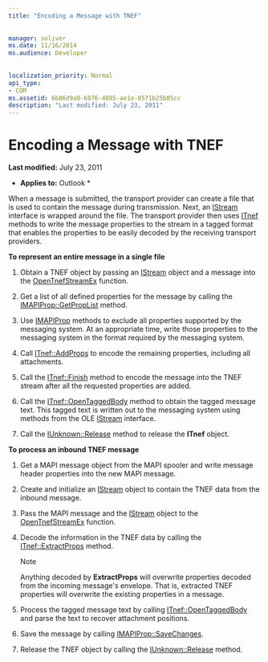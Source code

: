 ```yaml
---
title: "Encoding a Message with TNEF"
 
 
manager: soliver
ms.date: 11/16/2014
ms.audience: Developer
 
 
localization_priority: Normal
api_type:
- COM
ms.assetid: 6b86d9a9-6876-4885-ae1e-8571b25b85cc
description: "Last modified: July 23, 2011"
---
```


# Encoding a Message with TNEF

 **Last modified:** July 23, 2011 
  
 * **Applies to:** Outlook * 
  
When a message is submitted, the transport provider can create a file that is used to contain the message during transmission. Next, an [IStream](http://msdn.microsoft.com/en-us/library/aa380034%28VS.85%29.aspx) interface is wrapped around the file. The transport provider then uses [ITnef](itnefiunknown.md) methods to write the message properties to the stream in a tagged format that enables the properties to be easily decoded by the receiving transport providers. 
  
 **To represent an entire message in a single file**
  
1. Obtain a TNEF object by passing an [IStream](http://msdn.microsoft.com/en-us/library/aa380034%28VS.85%29.aspx) object and a message into the [OpenTnefStreamEx](opentnefstreamex.md) function. 
    
2. Get a list of all defined properties for the message by calling the [IMAPIProp::GetPropList](imapiprop-getproplist.md) method. 
    
3. Use [IMAPIProp](imapipropiunknown.md) methods to exclude all properties supported by the messaging system. At an appropriate time, write those properties to the messaging system in the format required by the messaging system. 
    
4. Call [ITnef::AddProps](itnef-addprops.md) to encode the remaining properties, including all attachments. 
    
5. Call the [ITnef::Finish](itnef-finish.md) method to encode the message into the TNEF stream after all the requested properties are added. 
    
6. Call the [ITnef::OpenTaggedBody](itnef-opentaggedbody.md) method to obtain the tagged message text. This tagged text is written out to the messaging system using methods from the OLE [IStream](http://msdn.microsoft.com/en-us/library/aa380034%28VS.85%29.aspx) interface. 
    
7. Call the [IUnknown::Release](http://msdn.microsoft.com/en-us/library/ms682317%28VS.85%29.aspx) method to release the **ITnef** object. 
    
 **To process an inbound TNEF message**
  
1. Get a MAPI message object from the MAPI spooler and write message header properties into the new MAPI message.
    
2. Create and initialize an [IStream](http://msdn.microsoft.com/en-us/library/aa380034%28VS.85%29.aspx) object to contain the TNEF data from the inbound message. 
    
3. Pass the MAPI message and the [IStream](http://msdn.microsoft.com/en-us/library/aa380034%28VS.85%29.aspx) object to the [OpenTnefStreamEx](opentnefstreamex.md) function. 
    
4. Decode the information in the TNEF data by calling the [ITnef::ExtractProps](itnef-extractprops.md) method. 
    
    > [!NOTE]
    > Anything decoded by **ExtractProps** will overwrite properties decoded from the incoming message's envelope. That is, extracted TNEF properties will overwrite the existing properties in a message. 
  
5. Process the tagged message text by calling [ITnef::OpenTaggedBody](itnef-opentaggedbody.md) and parse the text to recover attachment positions. 
    
6. Save the message by calling [IMAPIProp::SaveChanges](imapiprop-savechanges.md).
    
7. Release the TNEF object by calling the [IUnknown::Release](http://msdn.microsoft.com/en-us/library/ms682317%28VS.85%29.aspx) method. 
    

